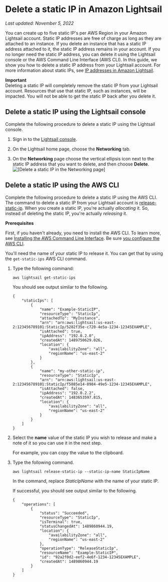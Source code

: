 # Delete a static IP in Amazon Lightsail<a name="how-to-delete-static-ip"></a>

 *Last updated: November 5, 2022* 

You can create up to five static IP's per AWS Region in your Amazon Lightsail account\. Static IP addresses are free of charge as long as they are attached to an instance\. If you delete an instance that has a static IP address attached to it, the static IP address remains in your account\. If you no longer need the static IP address, you can delete it using the Lightsail console or the AWS Command Line Interface \(AWS CLI\)\. In this guide, we show you how to delete a static IP address from your Lightsail account\. For more information about static IPs, see [IP addresses in Amazon Lightsail](understanding-public-ip-and-private-ip-addresses-in-amazon-lightsail.md)\.

**Important**  
Deleting a static IP will completely remove the static IP from your Lightsail account\. Resources that use that static IP, such as instances, will be impacted\. You will not be able to get the static IP back after you delete it\.

## Delete a static IP using the Lightsail console<a name="delete-static-ip-from-home-page-of-console"></a>

Complete the following procedure to delete a static IP using the Lightsail console\.

1. Sign in to the [Lightsail console](https://lightsail.aws.amazon.com/)\.

1. On the Lightsail home page, choose the **Networking** tab\.

1. On the **Networking** page choose the vertical ellipsis icon next to the static IP address that you want to delete, and then choose **Delete**\.  
![\[Delete a static IP in the Networking page\]](https://d9yljz1nd5001.cloudfront.net/en_us/f1c62fa5316bf1df017e7afb5a0e0a21/images/amazon-lightsail-delete-static-ip-from-manage-static-ip-menu.png)

## Delete a static IP using the AWS CLI<a name="delete-static-ip-using-aws-cli"></a>

Complete the following procedure to delete a static IP using the AWS CLI\. The command to delete a static IP from your Lightsail account is [release\-static\-ip](https://docs.aws.amazon.com/cli/latest/reference/lightsail/release-static-ip.html)\. When you create a static IP, you're actually *allocating* it\. So, instead of deleting the static IP, you're actually *releasing* it\.

 **Prerequisites** 

First, if you haven't already, you need to install the AWS CLI\. To learn more, see [Installing the AWS Command Line Interface](http://docs.aws.amazon.com/cli/latest/userguide/installing.html)\. Be sure [you configure the AWS CLI](lightsail-how-to-set-up-access-keys-to-use-sdk-api-cli.md)\.

You'll need the name of your static IP to release it\. You can get that by using the `get-static-ips` AWS CLI command\.

1. Type the following command:

   ```
   aws lightsail get-static-ips
   ```

   You should see output similar to the following\.

   ```
   {
       "staticIps": [
           {
               "name": "Example-StaticIP",
               "resourceType": "StaticIp",
               "attachedTo": "MyInstance",
               "arn": "arn:aws:lightsail:us-east-2:123456789101:StaticIp/5282f35e-c720-4e5a-1234-12345EXAMPLE",
               "isAttached": true,
               "ipAddress": "192.0.2.0",
               "createdAt": 1489750629.026,
               "location": {
                   "availabilityZone": "all",
                   "regionName": "us-east-2"
               }
           },
           {
               "name": "my-other-static-ip",
               "resourceType": "StaticIp",
               "arn": "arn:aws:lightsail:us-east-2:123456789101:StaticIp/f5885e14-8984-49e5-1234-12345EXAMPLE",
               "isAttached": false,
               "ipAddress": "192.0.2.2",
               "createdAt": 1483653597.815,
               "location": {
                   "availabilityZone": "all",
                   "regionName": "us-east-2"
               }
           }
       ]
   }
   ```

1. Select the **name** value of the static IP you wish to release and make a note of it so you can use it in the next step\.

   For example, you can copy the value to the clipboard\.

1. Type the following command\.

   ```
   aws lightsail release-static-ip --static-ip-name StaticIpName
   ```

   In the command, replace *StaticIpName* with the name of your static IP\.

   If successful, you should see output similar to the following\.

   ```
   {
       "operations": [
           {
               "status": "Succeeded",
               "resourceType": "StaticIp",
               "isTerminal": true,
               "statusChangedAt": 1489860944.19,
               "location": {
                   "availabilityZone": "all",
                   "regionName": "us-east-2"
               },
               "operationType": "ReleaseStaticIp",
               "resourceName": "Example-StaticIP",
               "id": "92a2f0d2-eef2-4e6f-1234-12345EXAMPLE",
               "createdAt": 1489860944.19
           }
       ]
   }
   ```